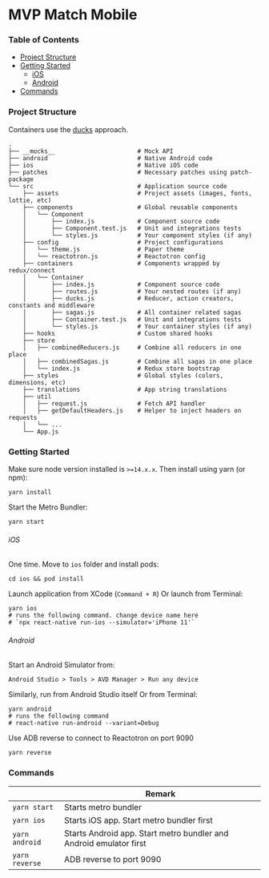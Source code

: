 
# MVP Match Mobile

### Table of Contents

  - [Project Structure](#project-structure)
  - [Getting Started](#getting-started)
    - [iOS](#ios)
    - [Android](#android)
  - [Commands](#commands)

### Project Structure

Containers use the [ducks](https://github.com/erikras/ducks-modular-redux) approach.

```
.
├── __mocks__                       # Mock API
├── android                         # Native Android code
├── ios                             # Native iOS code
├── patches                         # Necessary patches using patch-package
└── src                             # Application source code
    ├── assets                      # Project assets (images, fonts, lottie, etc)
    ├── components                  # Global reusable components
    │   └── Component
    │       ├── index.js            # Component source code
    │       ├── Component.test.js   # Unit and integrations tests
    │       └── styles.js           # Your component styles (if any)
    ├── config                      # Project configurations
    │   └── theme.js                # Paper theme
    │   └── reactotron.js           # Reactotron config
    ├── containers                  # Components wrapped by redux/connect
    │   └── Container
    │       ├── index.js            # Component source code
    │       ├── routes.js           # Your nested routes (if any)
    │       ├── ducks.js            # Reducer, action creators, constants and middleware
    │       ├── sagas.js            # All container related sagas
    │       ├── Container.test.js   # Unit and integrations tests
    │       └── styles.js           # Your container styles (if any)
    ├── hooks                       # Custom shared hooks
    ├── store
    │   ├── combinedReducers.js     # Combine all reducers in one place
    │   ├── combinedSagas.js        # Combine all sagas in one place
    │   └── index.js                # Redux store bootstrap
    ├── styles                      # Global styles (colors, dimensions, etc)
    ├── translations                # App string translations
    ├── util
    │   ├── request.js              # Fetch API handler
    │   ├── getDefaultHeaders.js    # Helper to inject headers on requests
    │   └── ...
    └── App.js

```

### Getting Started

Make sure node version installed is `>=14.x.x`. Then install using yarn (or npm):
```
yarn install
```

Start the Metro Bundler:
```
yarn start
```

###### iOS

One time. Move to `ios` folder and install pods:

```
cd ios && pod install
```

Launch application from XCode (`Command + R`) Or launch from Terminal:

```
yarn ios
# runs the following command. change device name here
# `npx react-native run-ios --simulator='iPhone 11'`
```

###### Android

Start an Android Simulator from:
```
Android Studio > Tools > AVD Manager > Run any device
```

Similarly, run from Android Studio itself Or from Terminal:
```
yarn android
# runs the following command
# react-native run-android --variant=Debug
```

Use ADB reverse to connect to Reactotron on port 9090
```
yarn reverse
```

### Commands

|  | Remark |
|---|---|
| `yarn start` | Starts metro bundler |
| `yarn ios` | Starts iOS app. Start metro bundler first |
| `yarn android` | Starts Android app. Start metro bundler and Android emulator first |
| `yarn reverse` | ADB reverse to port 9090 |
